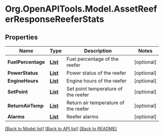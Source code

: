 # Org.OpenAPITools.Model.AssetReeferResponseReeferStats
## Properties

Name | Type | Description | Notes
------------ | ------------- | ------------- | -------------
**FuelPercentage** | [**List<AssetReeferResponseReeferStatsFuelPercentage>**](AssetReeferResponseReeferStatsFuelPercentage.md) | Fuel percentage of the reefer | [optional] 
**PowerStatus** | [**List<AssetReeferResponseReeferStatsPowerStatus>**](AssetReeferResponseReeferStatsPowerStatus.md) | Power status of the reefer | [optional] 
**EngineHours** | [**List<AssetReeferResponseReeferStatsEngineHours>**](AssetReeferResponseReeferStatsEngineHours.md) | Engine hours of the reefer | [optional] 
**SetPoint** | [**List<AssetReeferResponseReeferStatsSetPoint>**](AssetReeferResponseReeferStatsSetPoint.md) | Set point temperature of the reefer | [optional] 
**ReturnAirTemp** | [**List<AssetReeferResponseReeferStatsReturnAirTemp>**](AssetReeferResponseReeferStatsReturnAirTemp.md) | Return air temperature of the reefer | [optional] 
**Alarms** | [**List<AssetReeferResponseReeferStatsAlarms1>**](AssetReeferResponseReeferStatsAlarms1.md) | Reefer alarms | [optional] 

[[Back to Model list]](../README.md#documentation-for-models) [[Back to API list]](../README.md#documentation-for-api-endpoints) [[Back to README]](../README.md)


